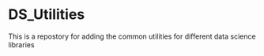 # DS_Utilities
This is a repostory for adding the common utilities for different data science libraries

